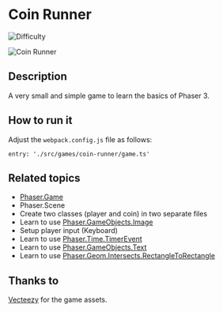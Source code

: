 # Coin Runner

![Difficulty](https://img.shields.io/badge/Difficulty-Beginner-green.svg)

![Coin Runner](https://github.com/digitsensitive/phaser3-typescript/blob/master/assets/github/coin-runner.png)

## Description

A very small and simple game to learn the basics of Phaser 3.

## How to run it

Adjust the `webpack.config.js` file as follows:
```
entry: './src/games/coin-runner/game.ts'
```

## Related topics

* [Phaser.Game](https://github.com/digitsensitive/phaser3-typescript/blob/master/tutorials/phaser-game.md)
* Phaser.Scene
* Create two classes (player and coin) in two separate files
* Learn to use [Phaser.GameObjects.Image](https://github.com/digitsensitive/phaser3-typescript/blob/master/cheatsheets/gameobjects/image.md)
* Setup player input (Keyboard)
* Learn to use [Phaser.Time.TimerEvent](https://github.com/photonstorm/phaser/blob/7c46cffdbadd56ab12d829519919c54402185642/src/time/TimerEvent.js)
* Learn to use [Phaser.GameObjects.Text](https://github.com/photonstorm/phaser/blob/31bf979eb25c70441b8228d5c9643a97746ea7fa/src/gameobjects/text/TextStyle.js)
* Learn to use [Phaser.Geom.Intersects.RectangleToRectangle](https://github.com/photonstorm/phaser/blob/d1f5f8a82b4a64d2a6a6a269e148232b51661a19/src/geom/intersects/RectangleToRectangle.js)

## Thanks to

[Vecteezy](https://www.vecteezy.com "Vecteezy") for the game assets.
